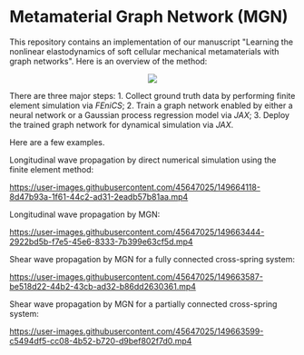 # Metamaterial Graph Network (MGN)

This repository contains an implementation of our manuscript "Learning the nonlinear elastodynamics of soft cellular mechanical metamaterials with graph networks". Here is an overview of the method:

<p align="center">
  <img src="https://user-images.githubusercontent.com/45647025/153072829-37ce7049-2a47-45c2-ae9a-715d35a374b9.png">
</p>


There are three major steps: 1. Collect ground truth data by performing finite element simulation via _FEniCS_; 2. Train a graph network enabled by either a neural network or a Gaussian process regression model via _JAX_; 3. Deploy the trained graph network for dynamical simulation via _JAX_.

Here are a few examples.

Longitudinal wave propagation by direct numerical simulation using the finite element method:

https://user-images.githubusercontent.com/45647025/149664118-8d47b93a-1f61-44c2-ad31-2eadb57b81aa.mp4

Longitudinal wave propagation by MGN:

https://user-images.githubusercontent.com/45647025/149663444-2922bd5b-f7e5-45e6-8333-7b399e63cf5d.mp4

Shear wave propagation by MGN for a fully connected cross-spring system:

https://user-images.githubusercontent.com/45647025/149663587-be518d22-44b2-43cb-ad32-b86dd2630361.mp4

Shear wave propagation by MGN for a partially connected cross-spring system:

https://user-images.githubusercontent.com/45647025/149663599-c5494df5-cc08-4b52-b720-d9bef802f7d0.mp4
